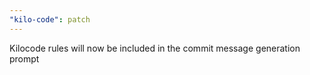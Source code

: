 ```yaml
---
"kilo-code": patch
---
```


Kilocode rules will now be included in the commit message generation prompt
